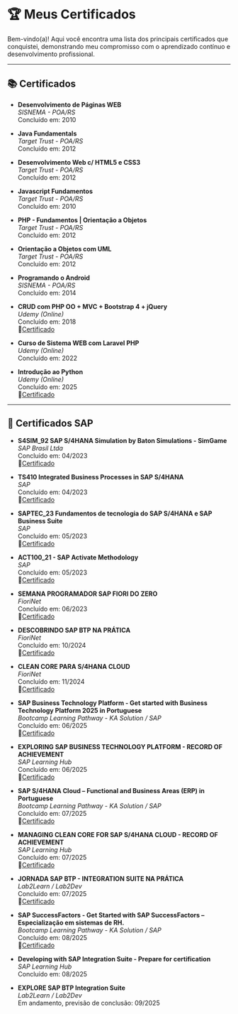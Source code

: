 # 🏆 Meus Certificados

Bem-vindo(a)! Aqui você encontra uma lista dos principais certificados que conquistei, demonstrando meu compromisso com o aprendizado contínuo e desenvolvimento profissional.

---

## 📚 Certificados

- **Desenvolvimento de Páginas WEB**  
  _SISNEMA - POA/RS_  
  Concluído em: 2010    

- **Java Fundamentals**  
  _Target Trust - POA/RS_  
  Concluído em: 2012     

- **Desenvolvimento Web c/ HTML5 e CSS3**  
  _Target Trust - POA/RS_  
  Concluído em: 2012     

- **Javascript Fundamentos**  
  _Target Trust - POA/RS_  
  Concluído em: 2010    

- **PHP - Fundamentos | Orientação a Objetos**  
  _Target Trust - POA/RS_  
  Concluído em: 2012     

- **Orientação a Objetos com UML**  
  _Target Trust - POA/RS_  
  Concluído em: 2012  

- **Programando o Android**  
  _SISNEMA - POA/RS_  
  Concluído em: 2014      

- **CRUD com PHP OO + MVC + Bootstrap 4 + jQuery**  
  _Udemy (Online)_  
  Concluído em: 2018    
  📄[Certificado](https://shorturl.at/yeavC)

- **Curso de Sistema WEB com Laravel PHP**  
  _Udemy (Online)_  
  Concluído em: 2022  

- **Introdução ao Python**  
  _Udemy (Online)_  
  Concluído em: 2025      
  📄[Certificado](https://shorturl.at/6bydf)


---

## 📄 Certificados SAP

- **S4SIM_92 SAP S/4HANA Simulation by Baton Simulations - SimGame**  
  _SAP Brasil Ltda_  
  Concluído em: 04/2023  
  📄[Certificado](https://shorturl.at/rSiZK)

- **TS410 Integrated Business Processes in SAP S/4HANA**  
  _SAP_  
  Concluído em: 04/2023  
  📄[Certificado](https://shorturl.at/uynyb)

- **SAPTEC_23 Fundamentos de tecnologia do SAP S/4HANA e SAP Business Suite**  
  _SAP_  
  Concluído em: 05/2023  
  📄[Certificado](URL_do_link)

- **ACT100_21  - SAP Activate Methodology**  
  _SAP_  
  Concluído em: 05/2023  
  📄[Certificado](https://github.com/pizzutiweb/certificados/blob/main/7%20-%20ZLSO_PWB_CERTIFICATE_BRAZIL_ACT100_SAP_Activate_Method_24.05_a_26.05.23.PDF)

- **SEMANA PROGRAMADOR SAP FIORI DO ZERO**  
  _FioriNet_  
  Concluído em: 06/2023  
  📄[Certificado](https://github.com/pizzutiweb/certificados/blob/main/8%20-%20Certificate_Semana%20Programador%20SAP%20Fiori_Fiorinet_MVPN_2023.pdf)

- **DESCOBRINDO SAP BTP NA PRÁTICA**  
  _FioriNet_  
  Concluído em: 10/2024  
  📄[Certificado](https://github.com/pizzutiweb/certificados/blob/main/9%20-%20Certificado%20SAP%20BTP%20FiorNET.pdf)

- **CLEAN CORE PARA S/4HANA CLOUD**  
  _FioriNet_  
  Concluído em: 11/2024  
  📄[Certificado](https://github.com/pizzutiweb/certificados/blob/main/10%20-%20Certificate_Clean%20Core_no_S_4HANA%20Cloud_FiorinetNov_24.pdf)

- **SAP Business Technology Platform - Get started with Business Technology Platform 2025 in Portuguese**  
  _Bootcamp Learning Pathway - KA Solution / SAP_  
  Concluído em: 06/2025  
  📄[Certificado](https://github.com/pizzutiweb/certificados/blob/main/11%20-%20SAPBusinessTechnologyPlatform-GetstartedwithBusinessTechnologyPlatform2025inPortuguese_Badge20250714-27-8ldwqv.pdf)

- **EXPLORING SAP BUSINESS TECHNOLOGY PLATFORM - RECORD OF ACHIEVEMENT**  
  _SAP Learning Hub_  
  Concluído em: 06/2025  
  📄[Certificado](https://github.com/pizzutiweb/certificados/blob/main/12%20-%20%20SAP2024RoA20250714-25-2xmlwx_Bage_SAP_Learning_HUB_Exploring_SAP_BTP.pdf)

- **SAP S/4HANA Cloud – Functional and Business Areas (ERP) in Portuguese**  
  _Bootcamp Learning Pathway - KA Solution / SAP_  
  Concluído em: 07/2025  
  📄[Certificado](https://github.com/pizzutiweb/certificados/blob/main/13%20-%20SAPS_4HANACloudFunctionalandBusinessAreasERPinPortuguese_Badge.pdf)

- **MANAGING CLEAN CORE FOR SAP S/4HANA CLOUD - RECORD OF ACHIEVEMENT**  
  _SAP Learning Hub_  
  Concluído em: 07/2025  
  📄[Certificado](https://github.com/pizzutiweb/certificados/blob/main/14%20-%20SAP2024RoA20250714-27-bvox5l_SAP_Learnin_HUB_Managing_Clean_Core.pdf)

- **JORNADA SAP BTP - INTEGRATION SUITE NA PRÁTICA**  
  _Lab2Learn / Lab2Dev_  
  Concluído em: 07/2025  
  📄[Certificado](https://github.com/pizzutiweb/certificados/blob/main/15%20-%20Certificado_Jornada_BTP_Lab2Learn.pdf)

- **SAP SuccessFactors - Get Started with SAP SuccessFactors – Especialização em sistemas de RH.**  
  _Bootcamp Learning Pathway - KA Solution / SAP_  
  Concluído em: 08/2025  
  📄[Certificado](https://github.com/pizzutiweb/certificados/blob/main/2%20-%20SAPSucessFActory_SEDesign20250806-33-qljvd6.pdf)

- **Developing with SAP Integration Suite - Prepare for certification**  
  _SAP Learning Hub_  
  Concluído em: 08/2025  

- **EXPLORE SAP BTP Integration Suite**  
  _Lab2Learn / Lab2Dev_  
  Em andamento, previsão de conclusão: 09/2025  



